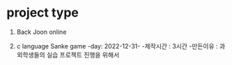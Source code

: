 # project type

1. Back Joon online 

2. c language Sanke game 
-day: 2022-12-31- 
-제작시간 : 3시간
-만든이유 : 과외학생들의 실습 프로젝트 진행을 위해서
